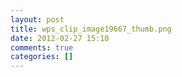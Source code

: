 ```yaml
---
layout: post
title: wps_clip_image19667_thumb.png
date: 2012-02-27 15:10
comments: true
categories: []
---
```


